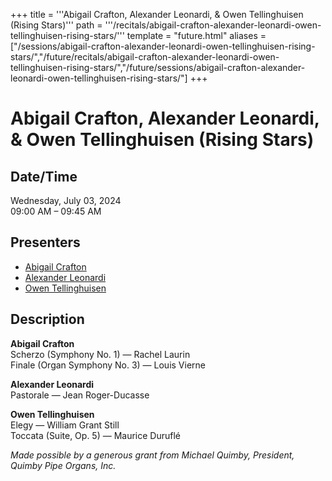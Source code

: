 +++
title = '''Abigail Crafton, Alexander Leonardi, & Owen Tellinghuisen (Rising Stars)'''
path = '''/recitals/abigail-crafton-alexander-leonardi-owen-tellinghuisen-rising-stars/'''
template = "future.html"
aliases = ["/sessions/abigail-crafton-alexander-leonardi-owen-tellinghuisen-rising-stars/","/future/recitals/abigail-crafton-alexander-leonardi-owen-tellinghuisen-rising-stars/","/future/sessions/abigail-crafton-alexander-leonardi-owen-tellinghuisen-rising-stars/"]
+++

<h1>Abigail Crafton, Alexander Leonardi, & Owen Tellinghuisen (Rising Stars)</h1>

<h2>Date/Time</h2>
<p>Wednesday, July 03, 2024<br>
09:00 AM – 09:45 AM</p>
<h2>Presenters</h2>
<ul>
<li><a href="/performers/abigail-crafton/">Abigail Crafton</a></li>
<li><a href="/performers/alexander-leonardi/">Alexander Leonardi</a></li>
<li><a href="/performers/owen-tellinghuisen/">Owen Tellinghuisen</a></li>
</ul>
<h2>Description</h2>

<div class="ag87-crtemvc-hsbk"><div class="css-vsf5of"><p style="text-align:left;" class="carina-rte-public-DraftStyleDefault-block"><span style="font-weight: bold;">Abigail Crafton<br></span>Scherzo (Symphony No. 1) — Rachel Laurin<br>Finale (Organ Symphony No. 3) — Louis Vierne</p><p style="text-align:left;" class="carina-rte-public-DraftStyleDefault-block"><span style="font-weight: bold;">Alexander Leonardi<br></span>Pastorale — Jean Roger-Ducasse</p><p style="text-align:left;" class="carina-rte-public-DraftStyleDefault-block"><span style="font-weight: bold;">Owen Tellinghuisen<br></span>Elegy — William Grant Still<br>Toccata (Suite, Op. 5) — Maurice Duruflé</p><p style="text-align:left;" class="carina-rte-public-DraftStyleDefault-block"><span style="font-style: italic;">Made possible by a generous grant from Michael Quimby, President, Quimby Pipe Organs, Inc.</span></p></div></div>


